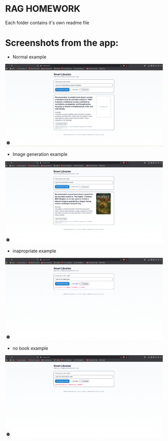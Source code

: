 # **RAG HOMEWORK**

Each folder contains it's own readme file

# Screenshots from the app:

- Normal example
  
![Normal example](image-3.png)
- Image generation example
  
![Image generation example](image.png)
- inapropriate example
  
![inapropriate example](image-1.png)
- no book example
  
![no book example](image-2.png)
